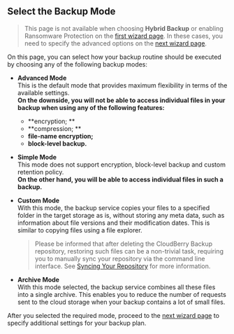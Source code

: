 ## Select the Backup Mode

> This page is not available when choosing **Hybrid Backup** or enabling Ransomware Protection on the [first wizard page](/concepts/backup-wizard/backup-filesfolders/welcome.md). In these cases, you need to specify the advanced options on the [next wizard page](/concepts/backup-wizard/backup-filesfolders/shared-specify-the-advanced-options.md).

On this page, you can select how your backup routine should be executed by choosing any of the following backup modes:

* **Advanced Mode**  
  This is the default mode that provides maximum flexibility in terms of the available settings.  
  **On the downside, you will not be able to access individual files in your backup when using any of the following features:**

  * **encryption;  **
  * **compression;  **
  * **file-name encryption;**
  * **block-level backup.**

* **Simple Mode**  
  This mode does not support encryption, block-level backup and custom retention policy.  
  **On the other hand, you will be able to access individual files in such a backup.**

* **Custom Mode**  
  With this mode, the backup service copies your files to a specified folder in the target storage as is, without storing any meta data, such as information about file versions and their modification dates. This is similar to copying files using a file explorer.

  > Please be informed that after deleting the CloudBerry Backup repository, restoring such files can be a non-trivial task, requiring you to manually sync your repository via the command line interface. See [Syncing Your Repository](/concepts/syncing-your-repository.md) for more information.

* **Archive Mode**  
  With this mode selected, the backup service combines all these files into a single archive. This enables you to reduce the number of requests sent to the cloud storage when your backup contains a lot of small files.

After you selected the required mode, proceed to the [next wizard page](/concepts/backup-wizard/backup-filesfolders/shared-specify-the-advanced-options.md) to specify additional settings for your backup plan.


